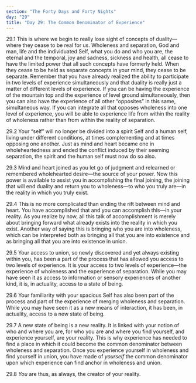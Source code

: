 ```yaml
---
section: "The Forty Days and Forty Nights"
day: "29"
title: "Day 29: The Common Denominator of Experience"
---
```


29.1 This is where we begin to really lose sight of concepts of
duality—where they cease to be real for us. Wholeness and separation,
God and man, life and the individuated Self, what you do and who you
are, the eternal and the temporal, joy and sadness, sickness and health,
all cease to have the limited power that all such concepts have formerly
held. When they cease to be held as separate concepts in your mind, they
cease to be separate. Remember that you have already realized the
ability to participate in two levels of experience simultaneously and
that duality is really just a matter of different levels of experience.
If you can be having the experience of the mountain top and the
experience of level ground simultaneously, then you can also have the
experience of all other “opposites” in this same, simultaneous way. If
you can integrate all that opposes wholeness into one level of
experience, you will be able to experience life from within the reality
of wholeness rather than from within the reality of separation. 

29.2 Your “self” will no longer be divided into a spirit Self and a
human self, living under different conditions, at times complementing
and at times opposing one another. Just as mind and heart became one in
wholeheartedness and ended the conflict induced by their seeming
separation, the spirit and the human self must now do so also. 

29.3 Mind and heart joined as you let go of judgment and relearned or
remembered wholehearted desire—the source of your power. Now this power
is available to assist you in accomplishing the final joining, the
joining that will end duality and return you to wholeness—to who you
truly are—in the reality in which you truly exist. 

29.4 This is no more complicated than ending the rift between mind and
heart. You have accomplished that and you can accomplish this—in your
reality. As you realize by now, all this talk of accomplishment is
merely about bringing forward what already exists into the reality in
which you exist. Another way of saying this is bringing who you are into
wholeness, which can be interpreted both as bringing all that you are
into existence and as bringing all that you are into existence in union. 

29.5 Your access to union, so newly discovered and yet always existing
within you, has been a part of the process that has allowed you access
to two levels of experience. It is your access to two levels of
experience—the experience of wholeness and the experience of separation.
While you may have seen it as access to information or sensory
experiences of another kind, it is, in actuality, access to a state of
being. 

29.6 Your familiarity with your spacious Self has also been part of the
process and part of the experience of merging wholeness and separation.
While you may have seen it as a new means of interaction, it has been,
in actuality, access to a new state of being. 

29.7 A new state of being is a new reality. It is linked with your
notion of who and where you are, for who you are and where you find
yourself, and experience yourself, are your reality. This is why
experience has needed to find a place in which it could become the
common denominator between wholeness and separation. Once you experience
yourself in wholeness and find yourself in union, you have made of
*yourself* the common denominator upon which experience can find anchor in
wholeness and union. 

29.8 *You* are thus, as always, the creator of your reality.

